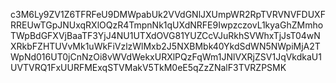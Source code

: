 c3M6Ly9ZV1Z6TFRFeU9DMWpabUk2VVdGNlJXUmpWR2RpTVRVNVFDUXFRREUwTGpJNUxqRXlOQzR4TmpnNk1qUXdNRFE9IwpzczovL1kyaGhZMmhoTWpBdGFXVjBaaTF3YjJ4NU1UTXdOVG81YUZCcVJuRkhSVWhxTjJsT04wNXRkbFZHTUVvMk1uWkFiVzlzWlMxb2J5NXBMbk40YkdSdWN5NWpiMjA2TWpNd016UT0jCnNzOi8vWVdWekxURXlPQzFqWm1JNlVXRjZSV1JqVkdkaU1UVTVRQ1FxUURFMExqSTVMakV5TkM0eE5qZzZNalF3TVRZPSMK